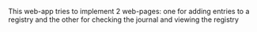 This web-app tries to implement 2 web-pages:
one for adding entries to a registry and
the other for checking the journal and viewing the registry
